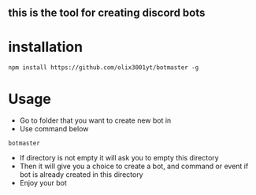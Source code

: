 ## this is the tool for creating discord bots
# installation
```
npm install https://github.com/olix3001yt/botmaster -g
```

# Usage
* Go to folder that you want to create new bot in
* Use command below
```
botmaster
```
* If directory is not empty it will ask you to empty this directory
* Then it will give you a choice to create a bot, and command or event if bot is already created in this directory
* Enjoy your bot
